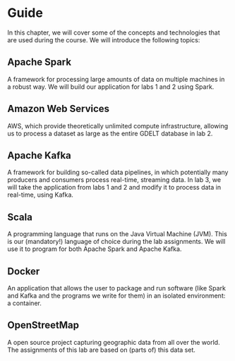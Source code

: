 # Guide

In this chapter, we will cover some of the concepts and technologies that are
used during the course. We will introduce the following topics:

## Apache Spark

A framework for processing large amounts of data on multiple machines in a
robust way. We will build our application for labs 1 and 2 using Spark.

## Amazon Web Services

AWS, which provide theoretically unlimited compute infrastructure, allowing us
to process a dataset as large as the entire GDELT database in lab 2.

## Apache Kafka

A framework for building so-called data pipelines, in which potentially many
producers and consumers process real-time, streaming data. In lab 3, we will
take the application from labs 1 and 2 and modify it to process data in
real-time, using Kafka.

## Scala

A programming language that runs on the Java Virtual Machine (JVM). This is our
(mandatory!) language of choice during the lab assignments. We will use it to
program for both Apache Spark and Apache Kafka.

## Docker

An application that allows the user to package and run software (like Spark and
Kafka and the programs we write for them) in an isolated environment: a
container.

## OpenStreetMap

A open source project capturing geographic data from all over the world. The
assignments of this lab are based on (parts of) this data set.
